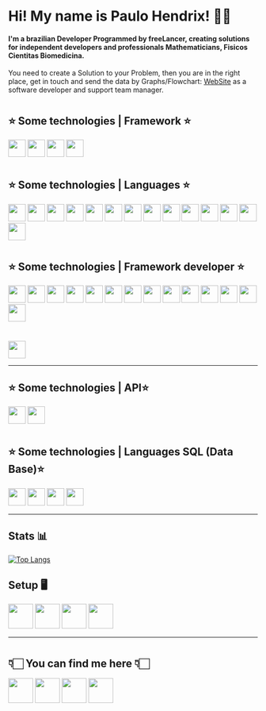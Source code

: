 #   Hi! My name is Paulo Hendrix! 🖖🏻

#### I'm a brazilian Developer  Programmed by freeLancer, creating solutions for independent developers and professionals Mathematicians, Fisicos Cientitas Biomedicina.
You need to create a Solution to your Problem, then you are in the right place, get in touch and send the data by Graphs/Flowchart: 
<a href="https://www.paulohendrix.com.br">WebSite</a> as a software developer and support team manager.
#
## ⭐️  Some technologies | Framework ⭐️
<a href="https://www.jetbrains.com/"><img height= "35" src= "https://img.shields.io/badge/Intellij_IDE-000000?style=for-the-badge&logo=IntelliJ%20IDEA&logoColor=FF4D00"></a>
<a href="https://code.visualstudio.com/"><img height= "35" src= "https://img.shields.io/badge/VS_Code-000000?style=for-the-badge&logo=visual%20studio%20code&logoColor=4687FF"></a>
<a href="https://www.eclipse.org/"><img height= "35" src= "https://img.shields.io/badge/Eclipse-FC390E?style=for-the-badge&logo=Eclipse%20IDE&logoColor=1496FF"></a>
<a href="https://netbeans.apache.org/"><img height= "35" src= "https://img.shields.io/badge/NetBeans-66CCFF?style=for-the-badge&logo=Apache NetBeans IDE&logoColor=FA243C"></a>
#
## ⭐️  Some technologies | Languages ⭐️
<a href="https://www.java.com/"><img height= "35" src= "https://img.shields.io/badge/Java-{JSF,JPA,JSP}-E10915?style=for-the-badge&logo=java&logoColor=E10915"></a>
<a href="https://vuejs.org/"><img height= "35" src= "https://img.shields.io/badge/.-NET.Core5-FF6900?style=for-the-badge&logo=C Sharp&logoColor=#239120"></a>
<a href="https://vuejs.org/"><img height= "35" src= "https://img.shields.io/badge/Vue.JS-{.vue}-FF6900?style=for-the-badge&logo=Vue.js&logoColor=25A162"></a>
<a href="https://reactnative.dev/"><img height= "35" src= "https://img.shields.io/badge/React-{.js}-1C9AD6?style=for-the-badge&logo=React&logoColor=#33A0FF"></a>
<a href="https://www.javascript.com/"><img height= "35" src= "https://img.shields.io/badge/JavaScript-F7DF1E?style=for-the-badge&logo=javascript&logoColor=black"></a>
<a href="https://www.python.org/"><img height= "35" src= "https://img.shields.io/badge/Python-3776AB?style=for-the-badge&logo=python&logoColor=white"></a>
<a href="https://dart.dev/"><img height= "35" src= "https://img.shields.io/badge/Dart-0175C2?style=for-the-badge&logo=dart&logoColor=white"></a>
<a href="https://www.json.org/json-en.html"><img height= "35" src= "https://img.shields.io/badge/json-5E5C5C?style=for-the-badge&logo=json&logoColor=41BF47"></a>
<a href="https://www.android.com/"><img height= "35" src= "https://img.shields.io/badge/Android-90E59A?style=for-the-badge&logo=android&logoColor=000000"></a>
<a href="https://developer.mozilla.org/docs/Web/HTML"><img height= "35" src= "https://img.shields.io/badge/HTML5-E34F26?style=for-the-badge&logo=html5&logoColor=white"></a>
<a href="https://developer.mozilla.org/docs/Web/CSS"><img height= "35" src= "https://img.shields.io/badge/CSS3-1572B6?style=for-the-badge&logo=css3&logoColor=white"></a>
<a href="https://www.typescriptlang.org/"><img height= "35" src= "https://img.shields.io/badge/TypeScript-007ACC?style=for-the-badge&logo=typescript&logoColor=white"></a>
<a href="https://www.lua.org/"><img height= "35" src= "https://img.shields.io/badge/Lua-2C2D72?style=for-the-badge&logo=lua&logoColor=white"></a>
<a href="https://netbeans.apache.org/"><img height= "35" src= "https://img.shields.io/badge/QT.-GTK-66CCFF?style=for-the-badge&logo=Qt&logoColor=FA243C"></a>
#
## ⭐️  Some technologies | Framework developer ⭐️
<a href="https://nodejs.org/en/"><img height= "35" src= "https://img.shields.io/badge/Node.js-339933?style=for-the-badge&logo=nodedotjs&logoColor=white"></a>
<a href="https://reactjs.org/"><img height= "35" src= "https://img.shields.io/badge/React-20232A?style=for-the-badge&logo=react&logoColor=61DAFB"></a>
<a href="https://nextjs.org/"><img height= "35" src= "https://img.shields.io/badge/next.js-000000?style=for-the-badge&logo=nextdotjs&logoColor=white"></a>
<a href="https://vuejs.org/"><img height= "35" src= "https://img.shields.io/badge/Vue.js-35495E?style=for-the-badge&logo=vuedotjs&logoColor=4FC08D"></a>
<a href="https://sass-lang.com/"><img height= "35" src= "https://img.shields.io/badge/Sass-CC6699?style=for-the-badge&logo=sass&logoColor=white"></a>
<a href="https://www.docker.com/"><img height= "35" src= "https://img.shields.io/badge/Docker-2CA5E0?style=for-the-badge&logo=docker&logoColor=white"></a>
<a href="https://flutter.dev/"><img height= "35" src= "https://img.shields.io/badge/Flutter-02569B?style=for-the-badge&logo=flutter&logoColor=white"></a>
<a href="https://developer.apple.com/xcode/"><img height= "35" src= "https://img.shields.io/badge/Xcode-007ACC?style=flat-square&logo=Xcode&logoColor=white"></a>
<a href="https://www.opengl.org//"><img height= "35" src= "https://img.shields.io/badge/OpenGL-FFFFFF?style=for-the-badge&logo=opengl"></a>
<a href="https://swift.org/"><img height= "35" src= "https://img.shields.io/badge/Swift-FA7343?style=for-the-badge&logo=swift&logoColor=white"></a>
<a href="https://svelte.dev/"><img height= "35" src= "https://img.shields.io/badge/Svelte-4A4A55?style=for-the-badge&logo=svelte&logoColor=FF3E00"></a>
<a href="https://www.npmjs.com/"><img height= "35" src= "https://img.shields.io/badge/npm-CB3837?style=for-the-badge&logo=npm&logoColor=001211"></a>
<a href="https://tailwindcss.com/"><img height= "35" src= "https://img.shields.io/badge/Tailwind_CSS-38B2AC?style=for-the-badge&logo=tailwind-css&logoColor=white"></a>
<a href="https://git-scm.com/"><img height= "35" src= "https://img.shields.io/badge/Git-F05032?style=for-the-badge&logo=git&logoColor=000000"></a>
#
<a href="https://git-scm.com/"><img height= "35" src= "https://img.shields.io/badge/Method: MVC, XP, FDD-F05032?style=for-the-badge&logo=XRP&logoColor=000000"></a>

****
## ⭐️  Some technologies | API⭐️
<a href="https://graphql.org/"><img height= "35" src= "https://img.shields.io/badge/{...}-GraphQl-E10098?style=for-the-badge&logo=graphql&logoColor=white"></a>
<a href="https://www.json.org/json-en.html"><img height= "35" src= "https://img.shields.io/badge/{...}-json-5E5C5C?style=for-the-badge&logo=json&logoColor=41BF47"></a>
#
## ⭐️  Some technologies | Languages SQL (Data Base)⭐️
<a href="https://www.mysql.com/"><img height= "35" src= "https://img.shields.io/badge/MySQL-1F2E3E?style=for-the-badge&logo=MySQL&logoColor=00FF00"></a>
<a href="https://www.postgresql.org/"><img height= "35" src= "https://img.shields.io/badge/PostgreSQL-316192?style=for-the-badge&logo=postgresql&logoColor=white"></a>
<a href="https://www.mongodb.com/"><img height= "35" src= "https://img.shields.io/badge/MongoDB-4EA94B?style=for-the-badge&logo=mongodb&logoColor=white"></a>
<a href="https://firebase.google.com/"><img height= "35" src= "https://img.shields.io/badge/firebase-ffca28?style=for-the-badge&logo=firebase&logoColor=black"></a>
****
## Stats  📊
[![Top Langs](https://github-readme-stats.vercel.app/api/top-langs/?username=pouleth0&layout=compact&theme=dark)](https://github.com/pouleth0/github-readme-stats)
## Setup  🖥
<a href="#"><img height= "50" src= "https://img.shields.io/badge/AMD-Ryzen-0071C5?style=for-the-badge&logo=AMD&logoColor=ED1C24?logoWidth=50"></a>
<a href="#"><img height= "50" src= "https://img.shields.io/badge/AMD_Radeon_2085-76B900?style=for-the-badge&logo=AMD&logoColor=white"></a>
<a href="#"><img height= "50" src= "https://img.shields.io/badge/HD-SSD-76B900?style=for-the-badge&logo=Seagate&logoColor=6EBE49?logoWidth=50"></a>
<a href="#"><img height= "50" src= "https://img.shields.io/badge/Monitor(2/24)-76B900?style=for-the-badge&logo=AMD&logoColor=white"></a>
****
#
## 👇🏻  You can find me here  👇🏻
<a href="mailto:paulo@paulohendrix.com.br"><img height="50" src="https://img.shields.io/badge/.-mail-D14836?style=for-the-badge&logo=Minutemailer&logoColor=0078D4"></a>
<a href="https://www.instagram.com/pouleth0"><img height="50" src="https://img.shields.io/badge/Instagram-E4505F?style=for-the-badge&logo=instagram&logoColor=white"></a>
<a href="https://www.linkedin.com/in/paulo-hendrix-9a823179"><img height="50" src="https://img.shields.io/badge/LinkedIn-0077B5?style=for-the-badge&logo=linkedin&logoColor=white"></a>
<a href="https://discord.gg/ra6cXhmZg8"><img height="50" src="https://img.shields.io/badge/Discord-7289DA?style=for-the-badge&logo=discord&logoColor=white"></a>

</p>

